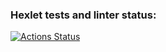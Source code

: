 ### Hexlet tests and linter status:
[![Actions Status](https://github.com/sergr88/python-project-50/actions/workflows/hexlet-check.yml/badge.svg)](https://github.com/sergr88/python-project-50/actions)